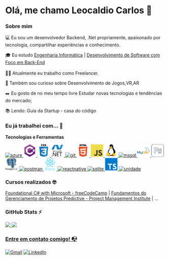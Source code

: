 # Olá, me chamo Leocaldio Carlos 👋

### Sobre mim

💻 Eu sou um desenvolvedor Backend, .Net propriamente, apaixonado por tecnologia, 
compartilhar experiências e conhecimento.

<!-- Isso é um comentário, não irá aparecer no seu perfil
(Abaixo você seleciona o curso que você está fazendo no momento) -->

🎓 Eu estudo  <a href="https://ula.co.ao/curso/licenciatura-em-engenharia-de-informatica" target="_blank" rel="noreferrer">Engenharia Informática</a> | <a href="https://www.udemy.com/course/net-core-curso-orientado-para-mercado-de-trabalho/?couponCode=LETSLEARNNOW" target="_blank" rel="noreferrer">Desenvolvimento de Software com Foco em Back-End</a><br><br>
👩‍💻 Atualmente eu trabalho como Freelancer.

🔎 Também sou curioso sobre Desenvolvimento de Jogos,VR,AR

✒️ Eu gosto de no meu tempo livre Estudar novas tecnologias e tendências do mercado;

📚 Lendo: Guia da Startup - casa do código

### Eu já trabalhei com... 🔧

**Tecnologias e Ferramentas**

<!-- (Aqui você pode adicionar tecnologias que aprendeu no curso, já listamos algumas delas, e outras que já domina)) -->

<p align="left"> <a href="https://azure.microsoft.com/en-in/" target="_blank" rel="noreferrer"> <img src="https://www.vectorlogo.zone/logos/microsoft_azure/microsoft_azure-icon.svg" alt="azure" width="40" height="40"/> </a> <a href="https://www.w3schools.com/cs/" target="_blank" rel="noreferrer"> <img src="https://raw.githubusercontent.com/devicons/devicon/master/icons/csharp/csharp-original.svg" alt="csharp" width="40" height="40"/> </a> <a href="https://www.w3schools.com/css/" target="_blank" rel="noreferrer"> <img src="https://raw.githubusercontent.com/devicons/devicon/master/icons/css3/css3-original-wordmark.svg" alt="css3" width="40" height="40"/> </a> <a href="https://dotnet.microsoft.com/" target="_blank" rel="noreferrer"> <img src="https://raw.githubusercontent.com/devicons/devicon/master/icons/dot-net/dot-net-original-wordmark.svg" alt="dotnet" width="40" height="40"/> </a> <a href="https://git-scm.com/" target="_blank" rel="noreferrer"> <img src="https://www.vectorlogo.zone/logos/git-scm/git-scm-icon.svg" alt="git" width="40" height="40"/> </a> <a href="https://www.w3.org/html/" target="_blank" rel="noreferrer"> <img src="https://raw.githubusercontent.com/devicons/devicon/master/icons/html5/html5-original-wordmark.svg" alt="html5" width="40" height="40"/> </a> <a href="https://developer.mozilla.org/en-US/docs/Web/JavaScript" target="_blank" rel="noreferrer"> <img src="https://raw.githubusercontent.com/devicons/devicon/master/icons/javascript/javascript-original.svg" alt="javascript" width="40" height="40"/> </a> <a href="https://www.linux.org/" target="_blank" rel="noreferrer"> <img src="https://raw.githubusercontent.com/devicons/devicon/master/icons/linux/linux-original.svg" alt="linux" width="40" height="40"/> </a> <a href="https://www.microsoft.com/en-us/sql-server" target="_blank" rel="noreferrer"> <img src="https://www.svgrepo.com/show/303229/microsoft-sql-server-logo.svg" alt="mssql" width="40" height="40"/> </a> <a href="https://www.mysql.com/" target="_blank" rel="noreferrer"> <img src="https://raw.githubusercontent.com/devicons/devicon/master/icons/mysql/mysql-original-wordmark.svg" alt="mysql" width="40" height="40"/> </a> <a href="https://www.photoshop.com/en" target="_blank" rel="noreferrer"> <img src="https://raw.githubusercontent.com/devicons/devicon/master/icons/photoshop/photoshop-line.svg" alt="photoshop" width="40" height="40"/> </a> <a href="https://www.postgresql.org" target="_blank" rel="noreferrer"> <img src="https://raw.githubusercontent.com/devicons/devicon/master/icons/postgresql/postgresql-original-wordmark.svg" alt="postgresql" width="40" height="40"/> </a> <a href="https://postman.com" target="_blank" rel="noreferrer"> <img src="https://www.vectorlogo.zone/logos/getpostman/getpostman-icon.svg" alt="postman" width="40" height="40"/> </a> <a href="https://reactjs.org/" target="_blank" rel="noreferrer"> <img src="https://raw.githubusercontent.com/devicons/devicon/master/icons/react/react-original-wordmark.svg" alt="react" width="40" height="40"/> </a> <a href="https://reactnative.dev/" target="_blank" rel="noreferrer"> <img src="https://reactnative.dev/img/header_logo.svg" alt="reactnative" width="40" height="40"/> </a> <a href="https://www.sqlite.org/" target="_blank" rel="noreferrer"> <img src="https://www.vectorlogo.zone/logos/sqlite/sqlite-icon.svg" alt="sqlite" width="40" height="40"/> </a> <a href="https://www.typescriptlang.org/" target="_blank" rel="noreferrer"> <img src="https://raw.githubusercontent.com/devicons/devicon/master/icons/typescript/typescript-original.svg" alt="typescript" width="40" height="40"/> </a> <a href="https://unity.com/" target="_blank" rel="noreferrer"> <img src="https://www.vectorlogo.zone/logos/unity3d/unity3d-icon.svg" alt="unidade" largura="40" altura="40"/> </a> </p>


<!-- (Você pode adicionar novas tecnologias insira ![Nome da Tecnologia](https://img.shields.io/badge/-[Nome da tecnologia]-[Cor do fundo]?style=flat-square&logo=[Nome da tecnologia])) -->

### Cursos realizados 🤓

<!-- (Aqui você pode adicionar cursos que você já fez) -->

<a href="https://www.freecodecamp.org/portuguese/certification/fcca86c98f7-f663-4cee-ae46-2535ebf5add11/foundational-c-sharp-with-microsoft" target="_blank" rel="noreferrer">Foundational C# with Microsoft - freeCodeCamp</a> | 
<a href="https://www.credly.com/badges/68c78278-c9c4-4468-9559-72b772322e6f/linked_in_profile" target="_blank" rel="noreferrer">Fundamentos do Gerenciamento de Projetos Predictive - Project Management Institute</a> | 
...

<!--
Substitua o usuário lbguilherme pelo seu usuário no GitHub.
-->

### GitHub Stats ⚡
<div>
<a href="https://github.com/LeocaldioDev">
<img height="180em" src="https://github-readme-stats.vercel.app/api/top-langs/?username=LeocaldioDev&layout=compact&langs_count=7&theme=dracula"/>
<img height="180em" src="https://github-readme-stats.vercel.app/api?username=LeocaldioDev&show_icons=true&theme=dracula&include_all_commits=true&count_private=true"/>
</div>

### Entre em contato comigo! 📭
<div>
<a href="mailto:leocaldiocarloss@gmail.com"><img img src="https://img.shields.io/badge/gmail-%23EA4335.svg?style=plastic&logo=gmail&logoColor=white" alt="Gmail"/></a>
	<a href="www.linkedin.com/in/leocaldio-carlos-9a197b255"><img src="https://img.shields.io/badge/linkedin-%230A66C2.svg?style=plastic&logo=linkedin&logoColor=white" alt="LinkedIn"/></a> 
</div>

<!--
**LeocaldioDev** is a ✨ _special_ ✨ repository because its `README.md` (this file) appears on your GitHub profile.
